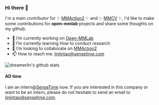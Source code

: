 ### Hi there 👋

I'm a main contributor for ✨ [MMAction2](https://github.com/open-mmlab/mmaction2) ✨ and ✨ [MMCV](https://github.com/open-mmlab/mmcv) ✨, I'd like to make some contributions for **open-mmlab** projects and share some thoughts on my github.

- 🔭 I’m currently working on [Open-MMLab](https://openmmlab.com/)
- 🌱 I’m currently learning How to conduct research
- 👯 I’m looking to collaborate on [MMAction2](https://github.com/open-mmlab/mmaction2)
- 📫 How to reach me: <linjintao@sensetime.com>
<!--
- 🤔 I’m looking for help with ...
- 😄 Pronouns: ...
- ⚡ Fun fact: ...
- 💬 Ask me about Action Understanding
-->

![dreamerlin's github stats](https://github-readme-stats.vercel.app/api?username=dreamerlin&hide=stars&count_private=true&show_icons=true&theme=radical)

#### AD time

I am an intern@[SenseTime](https://www.sensetime.com/cn) now. If you are interested in this company or want to be an intern, please 
do not hesitate to send an email to [linjintao@sensetime.com](mailto:linjintao@sensetime.com).
